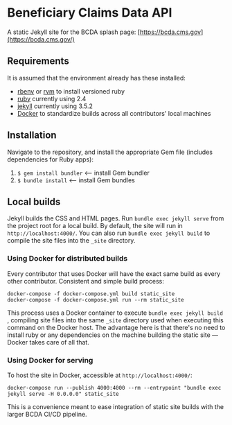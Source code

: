 # Beneficiary Claims Data API
A static Jekyll site for the BCDA splash page: [https://bcda.cms.gov](https://bcda.cms.gov/)

## Requirements
It is assumed that the environment already has these installed:
* [rbenv](https://github.com/rbenv/rbenv) or [rvm](https://rvm.io/) to install versioned ruby
* [ruby](https://www.ruby-lang.org/en/) currently using 2.4
* [jekyll](https://jekyllrb.com/) currently using 3.5.2
* [Docker](https://docs.docker.com/docker-for-mac/install/) to standardize builds across all contributors' local machines

## Installation
Navigate to the repository, and install the appropriate Gem file (includes dependencies for Ruby apps):
1. `$ gem install bundler` <— install Gem bundler
2. `$ bundle install` <— install Gem bundles

## Local builds

Jekyll builds the CSS and HTML pages. Run `bundle exec jekyll serve` from the project root for a local build. By default, the site will run in `http://localhost:4000/`. You can also run `bundle exec jekyll build` to compile the site files into the `_site` directory.

### Using Docker for distributed builds

Every contributor that uses Docker will have the exact same build as every other contributor. Consistent and simple build process:

```
docker-compose -f docker-compose.yml build static_site
docker-compose -f docker-compose.yml run --rm static_site
```

This process uses a Docker container to execute `bundle exec jekyll build` , compiling site files into the same `_site` directory used when executing this command on the Docker host. The advantage here is that there's no need to install ruby or any dependencies on the machine building the static site — Docker takes care of all that.

### Using Docker for serving

To host the site in Docker, accessible at `http://localhost:4000/`:

```
docker-compose run --publish 4000:4000 --rm --entrypoint "bundle exec jekyll serve -H 0.0.0.0" static_site
```


This is a convenience meant to ease integration of static site builds with the larger BCDA CI/CD pipeline.
